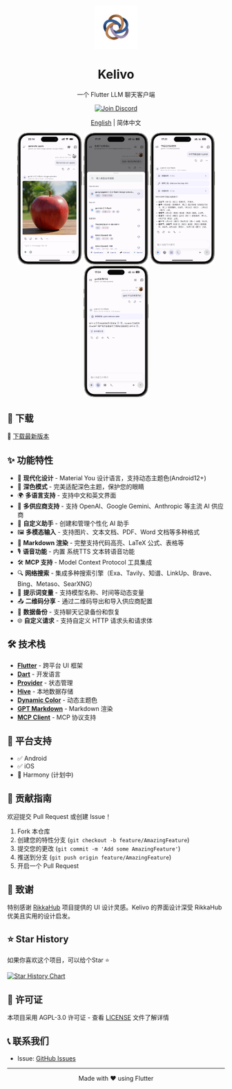 <div align="center">
  <img src="assets/app_icon.png" alt="Kelivo Icon" width="100" />
  <h1>Kelivo</h1>

一个 Flutter LLM 聊天客户端

  <a href="https://discord.gg/Tb8DyvvV5T" target="_blank">
    <img src="https://img.shields.io/badge/Join%20our%20Discord-5865F2?style=for-the-badge&logo=discord&logoColor=white" alt="Join Discord"/>
  </a>

[English](README.md) | 简体中文
</div>

<div align="center">
  <img src="docx/screenshot_1.png" alt="聊天界面" width="150" />
  <img src="docx/screenshot_2.png" alt="模型选择" width="150" />
  <img src="docx/screenshot_3.png" alt="工具调用" width="150" />
  <img src="docx/screenshot_4.png" alt="网络搜索" width="150" />
</div>

## 🚀 下载

🔗 [下载最新版本](https://github.com/Chevey339/kelivo/releases/latest)

## ✨ 功能特性

- 🎨 **现代化设计** - Material You 设计语言，支持动态主题色(Android12+)
- 🌙 **深色模式** - 完美适配深色主题，保护您的眼睛
- 🌍 **多语言支持** - 支持中文和英文界面
- 🔄 **多供应商支持** - 支持 OpenAI、Google Gemini、Anthropic 等主流 AI 供应商
- 🤖 **自定义助手** - 创建和管理个性化 AI 助手
- 🖼️ **多模态输入** - 支持图片、文本文档、PDF、Word 文档等多种格式
- 📝 **Markdown 渲染** - 完整支持代码高亮、LaTeX 公式、表格等
- 🎙️ **语音功能** - 内置 系统TTS 文本转语音功能
- 🛠️ **MCP 支持** - Model Context Protocol 工具集成
- 🔍 **网络搜索** - 集成多种搜索引擎（Exa、Tavily、知谱、LinkUp、Brave、Bing、Metaso、SearXNG）
- 🧩 **提示词变量** - 支持模型名称、时间等动态变量
- 📤 **二维码分享** - 通过二维码导出和导入供应商配置
- 💾 **数据备份** - 支持聊天记录备份和恢复
- 🌐 **自定义请求** - 支持自定义 HTTP 请求头和请求体

## 🛠️ 技术栈

- **[Flutter](https://flutter.dev/)** - 跨平台 UI 框架
- **[Dart](https://dart.dev/)** - 开发语言
- **[Provider](https://pub.dev/packages/provider)** - 状态管理
- **[Hive](https://pub.dev/packages/hive)** - 本地数据存储
- **[Dynamic Color](https://pub.dev/packages/dynamic_color)** - 动态主题色
- **[GPT Markdown](https://pub.dev/packages/gpt_markdown)** - Markdown 渲染
- **[MCP Client](https://pub.dev/packages/mcp_client)** - MCP 协议支持

## 📱 平台支持

- ✅ Android
- ✅ iOS
- 🚧 Harmony (计划中)

## 🤝 贡献指南

欢迎提交 Pull Request 或创建 Issue！

1. Fork 本仓库
2. 创建您的特性分支 (`git checkout -b feature/AmazingFeature`)
3. 提交您的更改 (`git commit -m 'Add some AmazingFeature'`)
4. 推送到分支 (`git push origin feature/AmazingFeature`)
5. 开启一个 Pull Request

## 💖 致谢

特别感谢 [RikkaHub](https://github.com/re-ovo/rikkahub) 项目提供的 UI 设计灵感。Kelivo 的界面设计深受 RikkaHub 优美且实用的设计启发。

## ⭐ Star History

如果你喜欢这个项目，可以给个Star ⭐

[![Star History Chart](https://api.star-history.com/svg?repos=Chevey339/kelivo&type=Date)](https://star-history.com/#Chevey339/kelivo&Date)

## 📄 许可证

本项目采用 AGPL-3.0 许可证 - 查看 [LICENSE](LICENSE) 文件了解详情

## 📞 联系我们

- Issue: [GitHub Issues](https://github.com/Chevey339/kelivo/issues)

---

<div align="center">
Made with ❤️ using Flutter
</div>